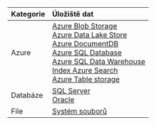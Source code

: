 | **Kategorie** | Úložiště dat | 
| :-------- | :----------- | 
| Azure | [Azure Blob Storage](../articles/data-factory/data-factory-azure-blob-connector.md)<br/>[Azure Data Lake Store](../articles/data-factory/data-factory-azure-datalake-connector.md)<br/>[Azure DocumentDB](../articles/data-factory/data-factory-azure-documentdb-connector.md)<br/>[Azure SQL Database](../articles/data-factory/data-factory-azure-sql-connector.md)<br/>[Azure SQL Data Warehouse](../articles/data-factory/data-factory-azure-sql-data-warehouse-connector.md)<br/>[Index Azure Search](../articles/data-factory/data-factory-azure-search-connector.md)<br/>[Azure Table storage](../articles/data-factory/data-factory-azure-table-connector.md) | 
| Databáze | [SQL Server](../articles/data-factory/data-factory-sqlserver-connector.md)<br/>[Oracle](../articles/data-factory/data-factory-onprem-oracle-connector.md) | 
| File | [Systém souborů](../articles/data-factory/data-factory-onprem-file-system-connector.md) |
